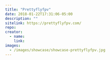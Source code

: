 ```yaml
---
title: "Prettyflyfpv"
date: 2018-01-22T17:31:06-05:00
description: ""
sitelink: https://prettyflyfpv.com/
repo:
creator:
  - name:
    link:
images:
  - /images/showcase/showcase-prettyflyfpv.jpg
---
```

